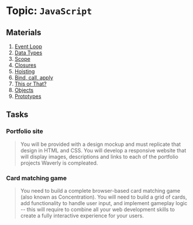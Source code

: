 # Topic: `JavaScript`

## Materials

1. [Event Loop](https://developer.mozilla.org/en-US/docs/Web/JavaScript/EventLoop)
2. [Data Types](https://github.com/getify/You-Dont-Know-JS/blob/master/types%20%26%20grammar/ch1.md)
3. [Scope](https://github.com/getify/You-Dont-Know-JS/blob/master/scope%20%26%20closures/ch1.md)
4. [Closures](https://github.com/getify/You-Dont-Know-JS/blob/master/scope%20%26%20closures/ch5.md)
5. [Hoisting](https://github.com/getify/You-Dont-Know-JS/blob/master/scope%20%26%20closures/ch4.md)
6. [Bind, call, apply](https://medium.freecodecamp.org/javascripts-apply-call-and-bind-explained-by-hosting-a-cookout-84b85977ee11)
7. [This or That?](https://github.com/getify/You-Dont-Know-JS/blob/master/this%20%26%20object%20prototypes/ch1.md)
8. [Objects](https://github.com/getify/You-Dont-Know-JS/blob/master/this%20%26%20object%20prototypes/ch3.md)
9. [Prototypes](https://github.com/getify/You-Dont-Know-JS/blob/master/this%20%26%20object%20prototypes/ch5.md)

## Tasks

### Portfolio site
>You will be provided with a design mockup and must replicate that design in HTML and CSS. You will develop a responsive website that will display images, descriptions and links to each of the portfolio projects Waverly is compleated.

### Card matching game
>You need to build a complete browser-based card matching game (also known as Concentration). You will need to build a grid of cards, add functionality to handle user input, and implement gameplay logic -- this will require to combine all your web development skills to create a fully interactive experience for your users.